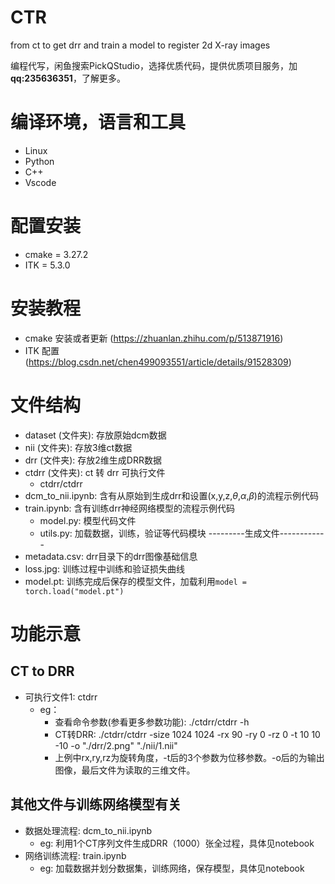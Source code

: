 # CTR
from ct to get drr and train a model to register 2d X-ray images

编程代写，闲鱼搜索PickQStudio，选择优质代码，提供优质项目服务，加**qq:235636351**，了解更多。

# 编译环境，语言和工具
- Linux
- Python
- C++
- Vscode

# 配置安装
- cmake = 3.27.2
- ITK = 5.3.0

# 安装教程
- cmake 安装或者更新 (https://zhuanlan.zhihu.com/p/513871916)
- ITK 配置 (https://blog.csdn.net/chen499093551/article/details/91528309)

# 文件结构
- dataset (文件夹): 存放原始dcm数据
- nii (文件夹): 存放3维ct数据
- drr (文件夹): 存放2维生成DRR数据
- ctdrr (文件夹): ct 转 drr 可执行文件
    - ctdrr/ctdrr 
- dcm_to_nii.ipynb: 含有从原始到生成drr和设置(x,y,z,$\theta$,$\alpha$,$\beta$)的流程示例代码
- train.ipynb: 含有训练drr神经网络模型的流程示例代码
    - model.py: 模型代码文件
    - utils.py: 加载数据，训练，验证等代码模块
---------生成文件------------
- metadata.csv: drr目录下的drr图像基础信息
- loss.jpg: 训练过程中训练和验证损失曲线
- model.pt: 训练完成后保存的模型文件，加载利用`model = torch.load("model.pt")`

# 功能示意
## CT to DRR
- 可执行文件1: ctdrr
    - eg：
        - 查看命令参数(参看更多参数功能): ./ctdrr/ctdrr -h
        - CT转DRR: ./ctdrr/ctdrr -size 1024 1024 -rx 90 -ry 0 -rz 0 -t 10 10 -10 -o "./drr/2.png" "./nii/1.nii"
        - 上例中rx,ry,rz为旋转角度，-t后的3个参数为位移参数。-o后的为输出图像，最后文件为读取的三维文件。

## 其他文件与训练网络模型有关
- 数据处理流程: dcm_to_nii.ipynb
    - eg: 利用1个CT序列文件生成DRR（1000）张全过程，具体见notebook
- 网络训练流程: train.ipynb
    - eg: 加载数据并划分数据集，训练网络，保存模型，具体见notebook
